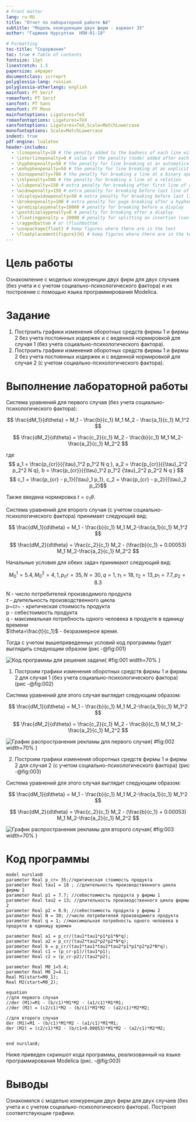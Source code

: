 ```yaml
---
# Front matter
lang: ru-RU
title: "Отчет по лабораторной работе №8"
subtitle: "Модель конкуренции двух фирм - вариант 35"
author: "Гаджиев Нурсултан  НПИ-01-18"

# Formatting
toc-title: "Содержание"
toc: true # Table of contents
fontsize: 12pt
linestretch: 1.5
papersize: a4paper
documentclass: scrreprt
polyglossia-lang: russian
polyglossia-otherlangs: english
mainfont: PT Serif
romanfont: PT Serif
sansfont: PT Sans
monofont: PT Mono
mainfontoptions: Ligatures=TeX
romanfontoptions: Ligatures=TeX
sansfontoptions: Ligatures=TeX,Scale=MatchLowercase
monofontoptions: Scale=MatchLowercase
indent: true
pdf-engine: lualatex
header-includes:
  - \linepenalty=10 # the penalty added to the badness of each line within a paragraph (no associated penalty node) Increasing the value makes tex try to have fewer lines in the paragraph.
  - \interlinepenalty=0 # value of the penalty (node) added after each line of a paragraph.
  - \hyphenpenalty=50 # the penalty for line breaking at an automatically inserted hyphen
  - \exhyphenpenalty=50 # the penalty for line breaking at an explicit hyphen
  - \binoppenalty=700 # the penalty for breaking a line at a binary operator
  - \relpenalty=500 # the penalty for breaking a line at a relation
  - \clubpenalty=150 # extra penalty for breaking after first line of a paragraph
  - \widowpenalty=150 # extra penalty for breaking before last line of a paragraph
  - \displaywidowpenalty=50 # extra penalty for breaking before last line before a display math
  - \brokenpenalty=100 # extra penalty for page breaking after a hyphenated line
  - \predisplaypenalty=10000 # penalty for breaking before a display
  - \postdisplaypenalty=0 # penalty for breaking after a display
  - \floatingpenalty = 20000 # penalty for splitting an insertion (can only be split footnote in standard LaTeX)
  - \raggedbottom # or \flushbottom
  - \usepackage{float} # keep figures where there are in the text
  - \floatplacement{figure}{H} # keep figures where there are in the text
---
```


# Цель работы

Ознакомление с моделью конкуренции двух фирм для двух случаев (без учета и с учетом социально-психологического фактора) и их построение с помощью языка программирования Modelica.

# Задание


1.	Построить графики изменения оборотных средств фирмы 1 и фирмы 2 без учета постоянных издержек и с веденной нормировкой для случая 1 (без учета социально-психологического фактора).
2.	Построить графики изменения оборотных средств фирмы 1 и фирмы 2 без учета постоянных издержек и с веденной нормировкой для случая 2 (с учетом социально-психологического фактора).


# Выполнение лабораторной работы

Система уравнений для первого случая (без учета социально-психологического фактора):

$$ \frac{dM_1}{d\theta} = M_1 - \frac{b}{c_1} M_1 M_2 - \frac{a_1}{c_1} M_1^2 $$

$$ \frac{dM_2}{d\theta} = \frac{c_2}{c_1} M_2 - \frac{b}{c_1} M_1 M_2-\frac{a_2}{c_1} M_2^2 $$

где $$ a_1 = \frac{p_{cr}}{{\tau}_1^2 p_1^2 N q }, a_2 = \frac{p_{cr}}{{\tau}_2^2 p_2^2 N q}, b = \frac{p_{cr}}{{\tau}_1^2 p_1^2 {\tau}_2^2 p_2^2 N q } $$
$$ c_1 = \frac{p_{cr} - p_1}{{\tau}_1 p_1}, c_2 = \frac{p_{cr} - p_2}{{\tau}_2 p_2}$$  

Также введена нормировка $t = c_1 \theta$.

Система уравнений для второго случая (с учетом социально-психологического фактора) принимает следующий вид:


$$ \frac{dM_1}{d\theta} = M_1 - \frac{b}{c_1} M_1 M_2-\frac{a_1}{c_1} M_1^2 $$

$$ \frac{dM_2}{d\theta} = \frac{c_2}{c_1} M_2 - (\frac{b}{c_1} + 0.00053) M_1 M_2-\frac{a_2}{c_1} M_2^2 $$

Начальные условия для обеих задач принимают следующий вид:

$$ M_0^1 = 5.4, M_0^2 = 4,1, p_cr = 35, N = 30, q = 1, \tau_1 = 18, \tau_2 = 13, p_1 = 7.7, p_2 = 8.3$$

N - число потребителей производимого продукта  
$\tau$ - длительность производственного цикла  
p~cr~ - критическая стоимость продукта  
p - себестоимость продукта  
q - максимальная потребность одного человека в продукте в единицу времени  
$\theta=\frac{t}{c_1}$ - безразмерное время.

Тогда с учетом вышеприведенных условий код программы будет выглядить следующим образом (рис -@fig:001)

![Код программы для решения задачи](https://github.com/NursultanGazdhiev/NursultanGazdhiev/blob/master/lab8/image/%D0%BA%D0%BE%D0%B4%20%D0%BF%D1%80%D0%BE%D0%B3%D1%80%D0%B0%D0%BC%D0%BC%D1%8B.jpg?raw=true){ #fig:001 width=70% }

1. Построим графики изменения оборотных средств фирмы 1 и фирмы 2 для случая 1 (без учета социально-психологического фактора) (рис -@fig:002)

Система уравнений для этого случая выглядит следующим образом:

$$ \frac{dM_1}{d\theta} = M_1 - \frac{b}{c_1} M_1 M_2-\frac{a_1}{c_1} M_1^2 $$

$$ \frac{dM_2}{d\theta} = \frac{c_2}{c_1} M_2 - \frac{b}{c_1} M_1 M_2-\frac{a_2}{c_1} M_2^2 $$

![График распространения рекламы для первого случая](https://github.com/NursultanGazdhiev/NursultanGazdhiev/blob/master/lab8/image/1%20%D0%B3%D1%80%D0%B0%D1%84%D0%B8%D0%BA.jpg?raw=true){ #fig:002 width=70% }

2. Построим графики изменения оборотных средств фирмы 1 и фирмы 2 для случая 2 (с учетом социально-психологического фактора) (рис -@fig:003)

Система уравнений для этого случая выглядит следующим образом:

$$ \frac{dM_1}{d\theta} = M_1 - \frac{b}{c_1} M_1 M_2-\frac{a_1}{c_1} M_1^2 $$

$$ \frac{dM_2}{d\theta} = \frac{c_2}{c_1} M_2 - (\frac{b}{c_1} + 0.00053) M_1 M_2-\frac{a_2}{c_1} M_2^2 $$

![График распространения рекламы для второго случая](https://github.com/NursultanGazdhiev/NursultanGazdhiev/blob/master/lab8/image/2%20%D0%B3%D1%80%D0%B0%D1%84%D0%B8%D0%BA.jpg?raw=true){ #fig:003 width=70% }

# Код программы

```
model nurslan8
parameter Real p_cr= 35;//критическая стоимость продукта
parameter Real tau1 = 18 ; //длительность производственного цикла фирмы 1
parameter Real p1 = 7.7; //себестоимость продукта у фирмы 1
parameter Real tau2 = 13; //длительность производственного цикла фирмы 2
parameter Real p2 = 8.9; //себестоимость продукта у фирмы 2
parameter Real N = 30; //число потребителей производимого продукта
parameter Real q = 1; //максимальная потребность одного человека в продукте в единицу времен

parameter Real a1 = p_cr/(tau1*tau1*p1*p1*N*q);
parameter Real a2 = p_cr/(tau2*tau2*p2*p2*N*q);
parameter Real b = p_cr/(tau1*tau1*tau2*tau2*p1*p1*p2*p2*N*q);
parameter Real c1 = (p_cr-p1)/(tau1*p1);
parameter Real c2 = (p_cr-p2)/(tau2*p2);

parameter Real M0_1=5.4;
parameter Real M0_2=4.1;
Real M1(start=M0_1);
Real M2(start=M0_2);

equation
//для первого случая 
//der (M1)=M1 - (b/c1)*M1*M2 - (a1/c1)*M1*M1;
//der (M2) = (c2/c1)*M2 - (b/c1)*M1*M2 - (a2/c1)*M2*M2;

//для второго случая
der (M1)=M1 - (b/c1)*M1*M2 - (a1/c1)*M1*M1;
der (M2) = (c2/c1)*M2 - (b/c1+0.00053)*M1*M2 - (a2/c1)*M2*M2;


end nurslan8;

```
Ниже приведен скриншот кода программы, реализованный на языке программирования Modelica (рис. -@fig:003)




# Выводы

Ознакомился с моделью конкуренции двух фирм для двух случаев (без учета и с учетом социально-психологического фактора). Построил соответствующие графики.
